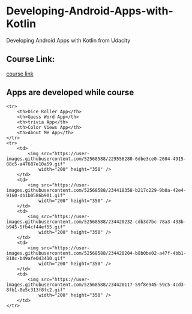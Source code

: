 # Developing-Android-Apps-with-Kotlin
Developing Android Apps with Kotlin from Udacity

## Course Link:
[course link](https://www.udacity.com/course/developing-android-apps-with-kotlin--ud9012)

## Apps are developed while course

<table>

    <tr>
        <th>Dice Roller App</th>
        <th>Guess Word App</th>
        <th>trivia App</th>
        <th>Color Views App</th>
        <th>About Me App</th>
    </tr>
    <tr>
        <td>
            <img src="https://user-images.githubusercontent.com/52568588/229556280-6dbe3ce0-2604-4915-88c5-a47687e10a59.gif"
                width="200" height="350" />
        </td>
        <td>
            <img src="https://user-images.githubusercontent.com/52568588/234418358-b217c229-9b0a-42e4-9160-db1b0586b901.gif"
                width="200" height="350" />
        </td>
        <td>
            <img src="https://user-images.githubusercontent.com/52568588/234420232-cdb3d7bc-78a3-433b-b945-5fb4cf44ef55.gif"
                width="200" height="350" />
        </td>
        <td>
            <img src="https://user-images.githubusercontent.com/52568588/234420204-b8b0be02-a47f-4bb1-818c-b49afe043410.gif"
                width="200" height="350" />
        </td>
        <td>
            <img src="https://user-images.githubusercontent.com/52568588/234420117-59f8e945-59c5-4cd3-8fb1-8e5c313f8fc2.gif"
                width="200" height="350" />
        </td>
    </tr>

</table>
